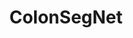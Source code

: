 ---
title: 'ColonSegNet'
desc: 'ColonSegNet is an encoder-decoder that uses residual block with squeeze and excitation network as the main component.'
link: https://github.com/DebeshJha/ColonSegNet
---